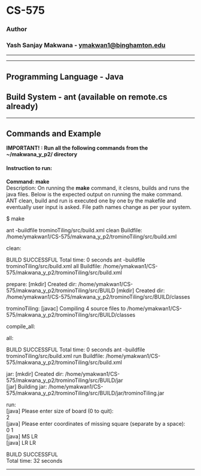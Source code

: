 # CS-575

### Author
### Yash Sanjay Makwana - ymakwan1@binghamton.edu

-----------------------------------------------------------------------
-----------------------------------------------------------------------

## Programming Language - Java
## Build System - ant (available on remote.cs already)

-----------------------------------------------------------------------
## Commands and Example 

 **IMPORTANT! : Run all the following commands from the ~/makwana_y_p2/ directory**

#### Instruction to run:

 **Command: make**  
 Description: On running the **make** command, it clesns, builds and runs the java files. Below is the expected output on running the make command. ANT clean, build and run is executed one by one by the makefile and eventually user input is asked. File path names change as per your system.

 $ make  

 ant -buildfile trominoTiling/src/build.xml clean
 Buildfile: /home/ymakwan1/CS-575/makwana_y_p2/trominoTiling/src/build.xml

 clean:

BUILD SUCCESSFUL
Total time: 0 seconds
ant -buildfile trominoTiling/src/build.xml all
Buildfile: /home/ymakwan1/CS-575/makwana_y_p2/trominoTiling/src/build.xml

prepare:
    [mkdir] Created dir: /home/ymakwan1/CS-575/makwana_y_p2/trominoTiling/src/BUILD
    [mkdir] Created dir: /home/ymakwan1/CS-575/makwana_y_p2/trominoTiling/src/BUILD/classes

trominoTiling:
    [javac] Compiling 4 source files to /home/ymakwan1/CS-575/makwana_y_p2/trominoTiling/src/BUILD/classes

compile_all:

all:

BUILD SUCCESSFUL
Total time: 0 seconds
ant -buildfile trominoTiling/src/build.xml run
Buildfile: /home/ymakwan1/CS-575/makwana_y_p2/trominoTiling/src/build.xml

jar:
    [mkdir] Created dir: /home/ymakwan1/CS-575/makwana_y_p2/trominoTiling/src/BUILD/jar  
      [jar] Building jar: /home/ymakwan1/CS-575/makwana_y_p2/trominoTiling/src/BUILD/jar/trominoTiling.jar  

run:  
     [java] Please enter size of board (0 to quit):  
2  
     [java] Please enter coordinates of missing square (separate by a space):  
0 1  
     [java] MS LR   
     [java] LR LR  

BUILD SUCCESSFUL  
Total time: 32 seconds  

-----------------------------------------------------------------------